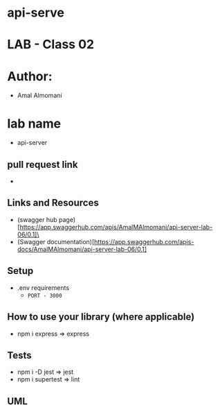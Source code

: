 # api-serve
# LAB - Class 02

# Author: 
  -  Amal Almomani
# lab name
  - api-server

## pull request link
  - []()
## Links and Resources
  - (swagger hub page)[https://app.swaggerhub.com/apis/AmalMAlmomani/api-server-lab-06/0.1]\
  - (Swagger documentation)[https://app.swaggerhub.com/apis-docs/AmalMAlmomani/api-server-lab-06/0.1]


## Setup
  - .env requirements
    - `PORT - 3000`

## How to use your library (where applicable)
  - npm i express => express
 
## Tests
  - npm i -D jest => jest
  - npm i supertest => lint

## UML

 